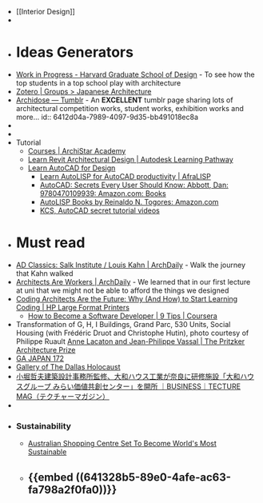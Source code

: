- [[Interior Design]]
-
- # Ideas Generators
- [Work in Progress - Harvard Graduate School of Design](https://www.gsd.harvard.edu/category/work-in-progress/) - To see how the top students in a top school play with architecture
- [Zotero | Groups > Japanese Architecture](https://www.zotero.org/groups/34411/japanese_architecture)
- [Archidose — Tumblr](https://archidose.tumblr.com/) - An **EXCELLENT** tumblr page sharing lots of architectural competition works, student works, exhibition works and more...
  id:: 6412d04a-7989-4097-9d35-bb491018ec8a
-
-
- Tutorial
	- [Courses | ArchiStar Academy](https://academy.archistar.ai/training/courses)
	- [Learn Revit Architectural Design | Autodesk Learning Pathway](https://www.autodesk.com/certification/learning-pathways/revit-architectural-design)
	- [Learn AutoCAD for Design ](https://www.autodesk.com/certification/learning-pathways/autocad-design-drafting)
		- [Learn AutoLISP for AutoCAD productivity | AfraLISP](https://www.afralisp.net/)
		- [AutoCAD: Secrets Every User Should Know: Abbott, Dan: 9780470109939: Amazon.com: Books](https://www.amazon.com/AutoCAD-Secrets-Every-User-Should/dp/0470109939)
		- [AutoLISP Books by Reinaldo N. Togores: Amazon.com](https://www.amazon.com/Books-Reinaldo-N-Togores/s?rh=n%3A283155%2Cp_27%3AReinaldo+N.+Togores)
		- [KCS, AutoCAD secret tutorial videos](https://www.youtube.com/@kcs3146)
- # Must read
- [AD Classics: Salk Institute / Louis Kahn | ArchDaily](https://www.archdaily.com/61288/ad-classics-salk-institute-louis-kahn?ad_medium=office_landing&ad_name=article) - Walk the journey that Kahn walked
- [Architects Are Workers | ArchDaily](https://www.archdaily.com/955144/architects-are-workers?utm_medium=email&utm_source=Notifications&utm_campaign=daily&kth=5530594) - We learned that in our first lecture at uni that we might not be able to afford the things we designed
- [Coding Architects Are the Future: Why (And How) to Start Learning Coding | HP Large Format Printers ](https://largeformat.hp.com/in/blog/coding-in-architecture-4-reasons-why-architects-should-learn-to-code#:~:text=The%20primary%20reason%20why%20architects,your%20career%20in%20many%20ways.&text=Coding%20is%20like%20getting%20under%20the%20hood%20of%20design%20software.)
	- [How to Become a Software Developer | 9 Tips | Coursera](https://www.coursera.org/articles/software-developer)
- Transformation of G, H, I Buildings, Grand Parc, 530 Units, Social Housing (with Frédéric Druot and Christophe Hutin), photo courtesy of Philippe Ruault [Anne Lacaton and Jean-Philippe Vassal | The Pritzker Architecture Prize](https://www.pritzkerprize.com/laureates/anne-lacaton-and-jean-philippe-vassal#laureate-page-2291)
- [GA JAPAN 172](https://www.ga-ada.co.jp/japanese/ga_japan/gaj172.html)
- [Gallery of The Dallas Holocaust ](https://www.archdaily.com/926223/the-dallas-holocaust-and-human-rights-museum-omniplan/5d9dd9a4284dd172410000eb-the-dallas-holocaust-and-human-rights-museum-omniplan-second-floor-plan?next_project=no)
- [小堀哲夫建築設計事務所監修、大和ハウス工業が奈良に研修施設「大和ハウスグループ みらい価値共創センター」を開所 ｜BUSINESS｜TECTURE MAG（テクチャーマガジン）](https://mag.tecture.jp/business/20210929-40455/?fbclid=IwAR1hyVgGNu0NP2IKp7AGoXvPmStyLTZQ5nvx17K-I5fhy8gxWhnfzgSV6ms)
-
- ### Sustainability
	- [Australian Shopping Centre Set To Become World's Most Sustainable](https://www.realcommercial.com.au/news/australian-shopping-centre-set-to-become-worlds-most-sustainable?rsf=ps%3Afacebook%3Arcanews%3Anat&fbclid=IwAR3zDnEp9HByN_gM6pJWK5Dczd_n7NXmYPFDO6Y_r1ZKbSGkobitCp5tW9E)
	- {{embed ((641328b5-89e0-4afe-ac63-fa798a2f0fa0))}}
		-